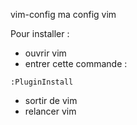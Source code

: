 vim-config
ma config vim


Pour installer : 
- ouvrir vim
- entrer cette commande :
```shell
:PluginInstall
```
- sortir de vim
- relancer vim
